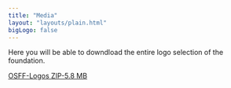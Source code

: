 ```yaml
---
title: "Media"
layout: "layouts/plain.html"
bigLogo: false
---
```


Here you will be able to downdload the entire logo selection of the foundation.

<div class="cluster">
      <div class="cluster-inner">
        <a
          href="/images/mediakit/osff_logo.zip"
          download="osff_logos.zip"
          class="button"
        >
          OSFF-Logos <span class="text-350">ZIP-5.8 MB</span>
        </a>
      </div>
</div>
